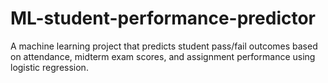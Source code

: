 # ML-student-performance-predictor
A machine learning project that predicts student pass/fail outcomes based on attendance, midterm exam scores, and assignment performance using logistic regression.
